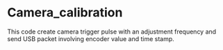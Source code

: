 # Camera_calibration
This code create camera trigger pulse with an adjustment frequency and send USB packet involving encoder value and time stamp.
